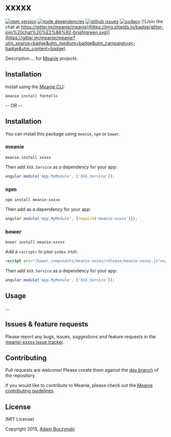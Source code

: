 # xxxxx

[![npm version](https://img.shields.io/npm/v/meanie-xxxxx.svg)](https://www.npmjs.com/package/meanie-xxxxx)
[![node dependencies](https://david-dm.org/meanie/xxxxx.svg)](https://david-dm.org/meanie/xxxxx)
[![github issues](https://img.shields.io/github/issues/meanie/xxxxx.svg)](https://github.com/meanie/xxxxx/issues)
[![codacy](https://img.shields.io/codacy/abcdefgh.svg)](https://www.codacy.com/app/meanie/xxxxx)
[![Join the chat at https://gitter.im/meanie/meanie](https://img.shields.io/badge/gitter-join%20chat%20%E2%86%92-brightgreen.svg)](https://gitter.im/meanie/meanie?utm_source=badge&utm_medium=badge&utm_campaign=pr-badge&utm_content=badge)

Description.... for [Meanie](https://github.com/meanie/meanie) projects.

## Installation

Install using the [Meanie CLI](https://www.npmjs.com/package/meanie):
```shell
meanie install fontello
```

-- OR --

## Installation

You can install this package using `meanie`, `npm` or `bower`.

### meanie

```shell
meanie install xxxxx
```

Then add `XXX.Service` as a dependency for your app:

```js
angular.module('App.MyModule', ['XXX.Service']);
```

### npm

```shell
npm install meanie-xxxxx
```

Then add as a dependency for your app:

```js
angular.module('App.MyModule', [require('meanie-xxxxx')]);
```

### bower

```shell
bower install meanie-xxxxx
```

Add a `<script>` to your `index.html`:

```html
<script src="/bower_components/meanie-xxxxx/release/meanie-xxxxx.js"></script>
```

Then add `XXX.Service` as a dependency for your app:

```js
angular.module('App.MyModule', ['XXX.Service']);
```

## Usage
...

## Issues & feature requests

Please report any bugs, issues, suggestions and feature requests in the [meanie-xxxxx issue tracker](https://github.com/meanie/xxxxx/issues).

## Contributing

Pull requests are welcome! Please create them against the [dev branch](https://github.com/meanie/xxxxx/tree/dev) of the repository.

If you would like to contribute to Meanie, please check out the [Meanie contributing guidelines](https://github.com/meanie/meanie/blob/master/CONTRIBUTING.md).

## License

(MIT License)

Copyright 2015, [Adam Buczynski](http://adambuczynski.com)
